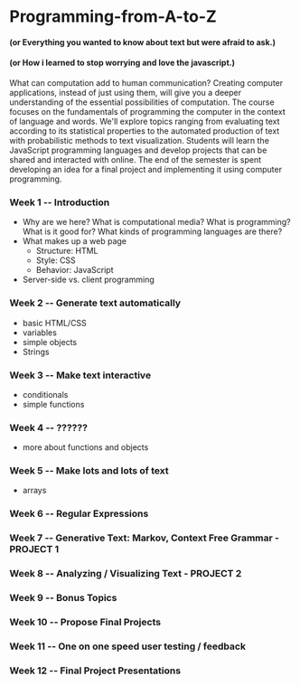 # Programming-from-A-to-Z

#### (or Everything you wanted to know about text but were afraid to ask.)

#### (or How i learned to stop worrying and love the javascript.)

What can computation add to human communication? Creating computer applications, instead of just using them, will give you a deeper understanding of the essential possibilities of computation. The course focuses on the fundamentals of programming the computer in the context of language and words. We'll explore topics ranging from evaluating text according to its statistical properties to the automated production of text with probabilistic methods to text visualization.  Students will learn the JavaScript programming languages and develop projects that can be shared and interacted with online.   The end of the semester is spent developing an idea for a final project and implementing it using computer programming.	

### Week 1 -- Introduction
- Why are we here? What is computational media?  What is programming? What is it good for? What kinds of programming languages are there?
- What makes up a web page
   - Structure: HTML
   - Style: CSS
   - Behavior: JavaScript
- Server-side vs. client programming

### Week 2 -- Generate text automatically
- basic HTML/CSS
- variables
- simple objects
- Strings

### Week 3 -- Make text interactive
- conditionals
- simple functions

### Week 4 -- ??????
- more about functions and objects 

### Week 5 -- Make lots and lots of text
- arrays

### Week 6 -- Regular Expressions

### Week 7 -- Generative Text: Markov, Context Free Grammar - PROJECT 1

### Week 8 -- Analyzing / Visualizing Text - PROJECT 2

### Week 9 -- Bonus Topics

### Week 10 --  Propose Final Projects

### Week 11 -- One on one speed user testing / feedback

### Week 12 -- Final Project Presentations
